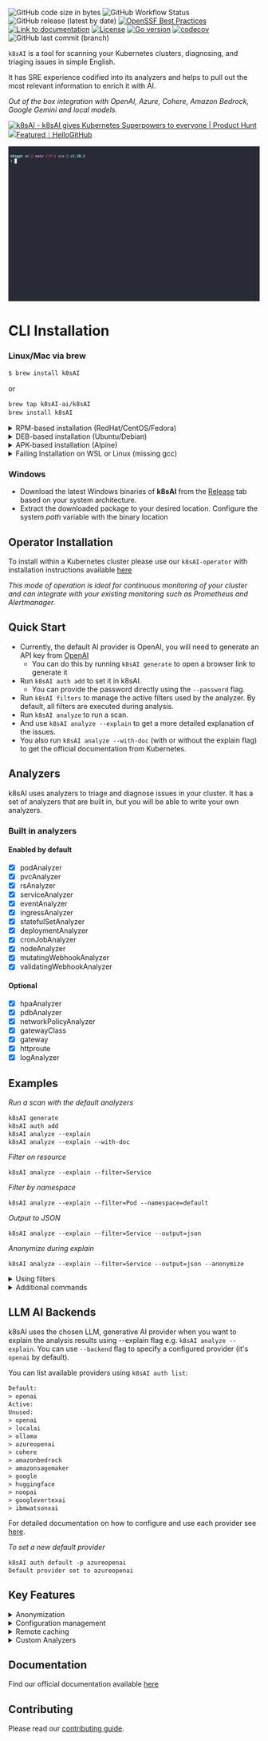 ![GitHub code size in bytes](https://img.shields.io/github/languages/code-size/k8sAI-ai/k8sAI)
![GitHub Workflow Status](https://img.shields.io/github/actions/workflow/status/k8sAI-ai/k8sAI/release.yaml)
![GitHub release (latest by date)](https://img.shields.io/github/v/release/k8sAI-ai/k8sAI)
[![OpenSSF Best Practices](https://bestpractices.coreinfrastructure.org/projects/7272/badge)](https://bestpractices.coreinfrastructure.org/projects/7272)
[![Link to documentation](https://img.shields.io/static/v1?label=%F0%9F%93%96&message=Documentation&color=blue)](https://docs.k8sAI.ai/)
[![License](https://img.shields.io/badge/License-Apache_2.0-blue.svg)](https://opensource.org/licenses/Apache-2.0)
[![Go version](https://img.shields.io/github/go-mod/go-version/k8sAI-ai/k8sAI.svg)](https://github.com/k8sAI-ai/k8sAI)
[![codecov](https://codecov.io/github/k8sAI-ai/k8sAI/graph/badge.svg?token=ZLR7NG8URE)](https://codecov.io/github/k8sAI-ai/k8sAI)
![GitHub last commit (branch)](https://img.shields.io/github/last-commit/k8sAI-ai/k8sAI/main)

`k8sAI` is a tool for scanning your Kubernetes clusters, diagnosing, and triaging issues in simple English.

It has SRE experience codified into its analyzers and helps to pull out the most relevant information to enrich it with AI.

_Out of the box integration with OpenAI, Azure, Cohere, Amazon Bedrock, Google Gemini and local models._

<a href="https://www.producthunt.com/posts/k8sAI?utm_source=badge-featured&utm_medium=badge&utm_souce=badge-k8sAI" target="_blank"><img src="https://api.producthunt.com/widgets/embed-image/v1/featured.svg?post_id=389489&theme=light" alt="k8sAI - k8sAI&#0032;gives&#0032;Kubernetes&#0032;Superpowers&#0032;to&#0032;everyone | Product Hunt" style="width: 250px; height: 54px;" width="250" height="54" /></a> <a href="https://hellogithub.com/repository/9dfe44c18dfb4d6fa0181baf8b2cf2e1" target="_blank"><img src="https://abroad.hellogithub.com/v1/widgets/recommend.svg?rid=9dfe44c18dfb4d6fa0181baf8b2cf2e1&claim_uid=gqG4wmzkMrP0eFy" alt="Featured｜HelloGitHub" style="width: 250px; height: 54px;" width="250" height="54" /></a>


<img src="images/demo4.gif" width=650px; />

# CLI Installation

### Linux/Mac via brew

```sh
$ brew install k8sAI
```

or

```sh
brew tap k8sAI-ai/k8sAI
brew install k8sAI
```

<details>
  <summary>RPM-based installation (RedHat/CentOS/Fedora)</summary>

**32 bit:**

  <!---x-release-please-start-version-->

  ```
  sudo rpm -ivh https://github.com/k8sAI-ai/k8sAI/releases/download/v0.3.48/k8sAI_386.rpm
  ```
  <!---x-release-please-end-->

**64 bit:**

  <!---x-release-please-start-version-->
  ```
  sudo rpm -ivh https://github.com/k8sAI-ai/k8sAI/releases/download/v0.3.48/k8sAI_amd64.rpm
  ```
  <!---x-release-please-end-->
</details>

<details>
  <summary>DEB-based installation (Ubuntu/Debian)</summary>

**32 bit:**

  <!---x-release-please-start-version-->

```
curl -LO https://github.com/k8sAI-ai/k8sAI/releases/download/v0.3.48/k8sAI_386.deb
sudo dpkg -i k8sAI_386.deb
```

  <!---x-release-please-end-->

**64 bit:**

  <!---x-release-please-start-version-->

```
curl -LO https://github.com/k8sAI-ai/k8sAI/releases/download/v0.3.48/k8sAI_amd64.deb
sudo dpkg -i k8sAI_amd64.deb
```

  <!---x-release-please-end-->
</details>

<details>

  <summary>APK-based installation (Alpine)</summary>

**32 bit:**

  <!---x-release-please-start-version-->
  ```
  wget https://github.com/k8sAI-ai/k8sAI/releases/download/v0.3.48/k8sAI_386.apk
  apk add --allow-untrusted k8sAI_386.apk
  ```
  <!---x-release-please-end-->

**64 bit:**

  <!---x-release-please-start-version-->
  ```
  wget https://github.com/k8sAI-ai/k8sAI/releases/download/v0.3.48/k8sAI_amd64.apk
  apk add --allow-untrusted k8sAI_amd64.apk
  ```
  <!---x-release-please-end-->
</details>

<details>
  <summary>Failing Installation on WSL or Linux (missing gcc)</summary>
  When installing Homebrew on WSL or Linux, you may encounter the following error:

```
==> Installing k8sAI from k8sAI-ai/k8sAI Error: The following formula cannot be installed from a bottle and must be
built from the source. k8sAI Install Clang or run brew install gcc.
```

If you install gcc as suggested, the problem will persist. Therefore, you need to install the build-essential package.

```
   sudo apt-get update
   sudo apt-get install build-essential
```

</details>

### Windows

- Download the latest Windows binaries of **k8sAI** from the [Release](https://github.com/k8sAI-ai/k8sAI/releases)
  tab based on your system architecture.
- Extract the downloaded package to your desired location. Configure the system _path_ variable with the binary location

## Operator Installation

To install within a Kubernetes cluster please use our `k8sAI-operator` with installation instructions available [here](https://github.com/k8sAI-ai/k8sAI-operator)

_This mode of operation is ideal for continuous monitoring of your cluster and can integrate with your existing monitoring such as Prometheus and Alertmanager._

## Quick Start

- Currently, the default AI provider is OpenAI, you will need to generate an API key from [OpenAI](https://openai.com)
  - You can do this by running `k8sAI generate` to open a browser link to generate it
- Run `k8sAI auth add` to set it in k8sAI.
  - You can provide the password directly using the `--password` flag.
- Run `k8sAI filters` to manage the active filters used by the analyzer. By default, all filters are executed during analysis.
- Run `k8sAI analyze` to run a scan.
- And use `k8sAI analyze --explain` to get a more detailed explanation of the issues.
- You also run `k8sAI analyze --with-doc` (with or without the explain flag) to get the official documentation from Kubernetes.

## Analyzers

k8sAI uses analyzers to triage and diagnose issues in your cluster. It has a set of analyzers that are built in, but
you will be able to write your own analyzers.

### Built in analyzers

#### Enabled by default

- [x] podAnalyzer
- [x] pvcAnalyzer
- [x] rsAnalyzer
- [x] serviceAnalyzer
- [x] eventAnalyzer
- [x] ingressAnalyzer
- [x] statefulSetAnalyzer
- [x] deploymentAnalyzer
- [x] cronJobAnalyzer
- [x] nodeAnalyzer
- [x] mutatingWebhookAnalyzer
- [x] validatingWebhookAnalyzer

#### Optional

- [x] hpaAnalyzer
- [x] pdbAnalyzer
- [x] networkPolicyAnalyzer
- [x] gatewayClass
- [x] gateway
- [x] httproute
- [x] logAnalyzer

## Examples

_Run a scan with the default analyzers_

```
k8sAI generate
k8sAI auth add
k8sAI analyze --explain
k8sAI analyze --explain --with-doc
```

_Filter on resource_

```
k8sAI analyze --explain --filter=Service
```

_Filter by namespace_

```
k8sAI analyze --explain --filter=Pod --namespace=default
```

_Output to JSON_

```
k8sAI analyze --explain --filter=Service --output=json
```

_Anonymize during explain_

```
k8sAI analyze --explain --filter=Service --output=json --anonymize
```

<details>
<summary> Using filters </summary>

_List filters_

```
k8sAI filters list
```

_Add default filters_

```
k8sAI filters add [filter(s)]
```

### Examples :

- Simple filter : `k8sAI filters add Service`
- Multiple filters : `k8sAI filters add Ingress,Pod`

_Remove default filters_

```
k8sAI filters remove [filter(s)]
```

### Examples :

- Simple filter : `k8sAI filters remove Service`
- Multiple filters : `k8sAI filters remove Ingress,Pod`

</details>

<details>

<summary> Additional commands </summary>

_List configured backends_

```
k8sAI auth list
```

_Update configured backends_

```
k8sAI auth update $MY_BACKEND1,$MY_BACKEND2..
```

_Remove configured backends_

```
k8sAI auth remove -b $MY_BACKEND1,$MY_BACKEND2..
```

_List integrations_

```
k8sAI integrations list
```

_Activate integrations_

```
k8sAI integrations activate [integration(s)]
```

_Use integration_

```
k8sAI analyze --filter=[integration(s)]
```

_Deactivate integrations_

```
k8sAI integrations deactivate [integration(s)]
```

_Serve mode_

```
k8sAI serve
```

_Analysis with serve mode_

```
grpcurl -plaintext -d '{"namespace": "k8sAI", "explain" : "true"}' localhost:8080 schema.v1.ServerAnalyzerService/Analyze
{
  "status": "OK"
}
```

_Analysis with custom headers_

```
k8sAI analyze --explain --custom-headers CustomHeaderKey:CustomHeaderValue
```

_Print analysis stats_

```
k8sAI analyze -s
The stats mode allows for debugging and understanding the time taken by an analysis by displaying the statistics of each analyzer.
- Analyzer Ingress took 47.125583ms 
- Analyzer PersistentVolumeClaim took 53.009167ms 
- Analyzer CronJob took 57.517792ms 
- Analyzer Deployment took 156.6205ms 
- Analyzer Node took 160.109833ms 
- Analyzer ReplicaSet took 245.938333ms 
- Analyzer StatefulSet took 448.0455ms 
- Analyzer Pod took 5.662594708s 
- Analyzer Service took 38.583359166s
```

_Diagnostic information_

To collect diagnostic information use the following command to create a `dump_<timestamp>_json` in your local directory.
```
k8sAI dump
```

</details>

## LLM AI Backends

k8sAI uses the chosen LLM, generative AI provider when you want to explain the analysis results using --explain flag e.g. `k8sAI analyze --explain`. You can use `--backend` flag to specify a configured provider (it's `openai` by default).

You can list available providers using `k8sAI auth list`:

```
Default:
> openai
Active:
Unused:
> openai
> localai
> ollama
> azureopenai
> cohere
> amazonbedrock
> amazonsagemaker
> google
> huggingface
> noopai
> googlevertexai
> ibmwatsonxai
```

For detailed documentation on how to configure and use each provider see [here](https://docs.k8sAI.ai/reference/providers/backend/).

_To set a new default provider_

```
k8sAI auth default -p azureopenai
Default provider set to azureopenai
```

## Key Features

<details>

With this option, the data is anonymized before being sent to the AI Backend. During the analysis execution, `k8sAI` retrieves sensitive data (Kubernetes object names, labels, etc.). This data is masked when sent to the AI backend and replaced by a key that can be used to de-anonymize the data when the solution is returned to the user.

<summary> Anonymization </summary>

1. Error reported during analysis:

```bash
Error: HorizontalPodAutoscaler uses StatefulSet/fake-deployment as ScaleTargetRef which does not exist.
```

2. Payload sent to the AI backend:

```bash
Error: HorizontalPodAutoscaler uses StatefulSet/tGLcCRcHa1Ce5Rs as ScaleTargetRef which does not exist.
```

3. Payload returned by the AI:

```bash
The Kubernetes system is trying to scale a StatefulSet named tGLcCRcHa1Ce5Rs using the HorizontalPodAutoscaler, but it cannot find the StatefulSet. The solution is to verify that the StatefulSet name is spelled correctly and exists in the same namespace as the HorizontalPodAutoscaler.
```

4. Payload returned to the user:

```bash
The Kubernetes system is trying to scale a StatefulSet named fake-deployment using the HorizontalPodAutoscaler, but it cannot find the StatefulSet. The solution is to verify that the StatefulSet name is spelled correctly and exists in the same namespace as the HorizontalPodAutoscaler.
```

Note: **Anonymization does not currently apply to events.**

### Further Details

**Anonymization does not currently apply to events.**

_In a few analysers like Pod, we feed to the AI backend the event messages which are not known beforehand thus we are not masking them for the **time being**._

- The following is the list of analysers in which data is **being masked**:-

  - Statefulset
  - Service
  - PodDisruptionBudget
  - Node
  - NetworkPolicy
  - Ingress
  - HPA
  - Deployment
  - Cronjob

- The following is the list of analysers in which data is **not being masked**:-

  - RepicaSet
  - PersistentVolumeClaim
  - Pod
  - Log
  - **_\*Events_**

**\*Note**:

- k8gpt will not mask the above analysers because they do not send any identifying information except **Events** analyser.
- Masking for **Events** analyzer is scheduled in the near future as seen in this [issue](https://github.com/k8sAI-ai/k8sAI/issues/560). _Further research has to be made to understand the patterns and be able to mask the sensitive parts of an event like pod name, namespace etc._

- The following is the list of fields which are not **being masked**:-

  - Describe
  - ObjectStatus
  - Replicas
  - ContainerStatus
  - **_\*Event Message_**
  - ReplicaStatus
  - Count (Pod)

**\*Note**:

- It is quite possible the payload of the event message might have something like "super-secret-project-pod-X crashed" which we don't currently redact _(scheduled in the near future as seen in this [issue](https://github.com/k8sAI-ai/k8sAI/issues/560))_.

### Proceed with care

- The K8gpt team recommends using an entirely different backend **(a local model) in critical production environments**. By using a local model, you can rest assured that everything stays within your DMZ, and nothing is leaked.
- If there is any uncertainty about the possibility of sending data to a public LLM (open AI, Azure AI) and it poses a risk to business-critical operations, then, in such cases, the use of public LLM should be avoided based on personal assessment and the jurisdiction of risks involved.

</details>

<details>
<summary> Configuration management</summary>

`k8sAI` stores config data in the `$XDG_CONFIG_HOME/k8sAI/k8sAI.yaml` file. The data is stored in plain text, including your OpenAI key.

Config file locations:
| OS | Path |
| ------- | ------------------------------------------------ |
| MacOS | ~/Library/Application Support/k8sAI/k8sAI.yaml |
| Linux | ~/.config/k8sAI/k8sAI.yaml |
| Windows | %LOCALAPPDATA%/k8sAI/k8sAI.yaml |

</details>

<details>
There may be scenarios where caching remotely is preferred.
In these scenarios k8sAI supports AWS S3 or Azure Blob storage Integration.

<summary> Remote caching </summary>
<em>Note: You can only configure and use only one remote cache at a time</em>

_Adding a remote cache_

- AWS S3
  - _As a prerequisite `AWS_ACCESS_KEY_ID` and `AWS_SECRET_ACCESS_KEY` are required as environmental variables._
  - Configuration, `k8sAI cache add s3 --region <aws region> --bucket <name>`
  - Minio Configuration with HTTP endpoint ` k8sAI cache add s3 --bucket <name> --endpoint <http://localhost:9000>`
  - Minio Configuration with HTTPs endpoint, skipping TLS verification ` k8sAI cache add s3 --bucket <name> --endpoint <https://localhost:9000> --insecure`
    - k8sAI will create the bucket if it does not exist
- Azure Storage
  - We support a number of [techniques](https://learn.microsoft.com/en-us/azure/developer/go/azure-sdk-authentication?tabs=bash#2-authenticate-with-azure) to authenticate against Azure
  - Configuration, `k8sAI cache add azure --storageacc <storage account name> --container <container name>`
    - k8sAI assumes that the storage account already exist and it will create the container if it does not exist
    - It is the **user** responsibility have to grant specific permissions to their identity in order to be able to upload blob files and create SA containers (e.g Storage Blob Data Contributor)
- Google Cloud Storage
  - _As a prerequisite `GOOGLE_APPLICATION_CREDENTIALS` are required as environmental variables._
  - Configuration, ` k8sAI cache add gcs --region <gcp region> --bucket <name> --projectid <project id>`
    - k8sAI will create the bucket if it does not exist

_Listing cache items_

```
k8sAI cache list
```

_Purging an object from the cache_
Note: purging an object using this command will delete upstream files, so it requires appropriate permissions.

```
k8sAI cache purge $OBJECT_NAME
```

_Removing the remote cache_
Note: this will not delete the upstream S3 bucket or Azure storage container

```
k8sAI cache remove
```

</details>

<details>
<summary> Custom Analyzers</summary>

There may be scenarios where you wish to write your own analyzer in a language of your choice.
k8sAI now supports the ability to do so by abiding by the [schema](https://github.com/k8sAI-ai/schemas/blob/main/protobuf/schema/v1/analyzer.proto) and serving the analyzer for consumption.
To do so, define the analyzer within the k8sAI configuration and it will add it into the scanning process.
In addition to this you will need to enable the following flag on analysis:

```
k8sAI analyze --custom-analysis
```

Here is an example local host analyzer in [Rust](https://github.com/k8sAI-ai/host-analyzer)
When this is run on `localhost:8080` the k8sAI config can pick it up with the following additions:

```
custom_analyzers:
  - name: host-analyzer
    connection:
      url: localhost
      port: 8080
```

This now gives the ability to pass through hostOS information ( from this analyzer example ) to k8sAI to use as context with normal analysis.

_See the docs on how to write a custom analyzer_

_Listing custom analyzers configured_
```
k8sAI custom-analyzer list
```

_Adding custom analyzer without install_
```
k8sAI custom-analyzer add --name my-custom-analyzer --port 8085
```

_Removing custom analyzer_
```
k8sAI custom-analyzer remove --names "my-custom-analyzer,my-custom-analyzer-2"
```

</details>

## Documentation

Find our official documentation available [here](https://docs.k8sAI.ai)

## Contributing

Please read our [contributing guide](./CONTRIBUTING.md).
